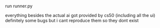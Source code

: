 run runner.py

everything besides the actual ai got provided by cs50 (including all the ui)
definitely some bugs but i cant reproduce them so they dont exist
